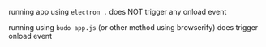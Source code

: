 running app using
`electron .`
does NOT trigger any onload event

running using `budo app.js` (or other method using browserify) does trigger onload event

